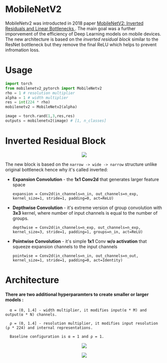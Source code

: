 # MobileNetV2
MobileNetv2 was introducted in 2018 paper [MobileNetV2: Inverted Residuals and Linear Bottlenecks
](https://arxiv.org/pdf/1801.04381.pdf). The main goal was a further imporvement of the efficiency of Deep Learning models on mobile devices. The new architecture is based on the *inverted residual block* similar to the ResNet bottleneck but they remove the final ReLU which helps to prevent infromation loss.

# Usage
```python
import torch
from mobilenetv2_pytorch import MobileNetv2
rho = 1 # resolution multiplier
alpha = 1 # width multiplier
res = int(224 * rho)
mobilenetv2 = MobileNetv2(alpha)

image = torch.rand(1,3,res,res)
outputs = mobilenetv2(image) # [1, n_classes]
```

# Inverted Residual Block
<p align="center">
<img 
  src="https://github.com/maciejbalawejder/DeepLearning-collection/blob/main/ConvNets/MobileNetV2/invertedblock.png"
>
</p>

The new block is based on the `narrow -> wide -> narrow` structure unlike original bottleneck hence why it's called inverted:
- __Expansion Convolution__ - the __1x1 Conv2d__ that generates larger feature space
      
      expansion = Conv2d(in_channels=n_in, out_channels=n_exp, kernel_size=1, stride=1, padding=0, act=ReLU) 

- __Depthwise Convolution__ - it's extreme version of group convolution with __3x3__ kernel, where number of input channels is equal to the number of groups.
    
      depthwise = Conv2d(in_channels=n_exp, out_channels=n_exp, kernel_size=3, stride=1, padding=1, groups=n_in, act=ReLU) 
    
- __Pointwise Convolution__ - it's simple __1x1__ Conv __w/o activation__ that squeeze expansion channels to the input channels 

      pointwise = Conv2d(in_channels=n_in, out_channels=n_out, kernel_size=1, stride=1, padding=0, act=Identity)


# Architecture

#### __There are two additional hyperparamters to create smaller or larger models__ :
      
      α = (0, 1.4] - width multiplier, it modifies input(α * M) and output(α * N) channels.
      
      ρ = (0, 1.4] - resolution multiplier, it modifies input resolution (ρ * 224) and internal representations.
      
      Baseline configuration is α = 1 and ρ = 1.

<p align="center">
<img 
  src="https://github.com/maciejbalawejder/DeepLearning-collection/blob/main/ConvNets/MobileNetV2/block.png"
>
</p>

<p align="center">
<img 
  src="https://github.com/maciejbalawejder/DeepLearning-collection/blob/main/ConvNets/MobileNetV2/architecture.png"
>
</p>
